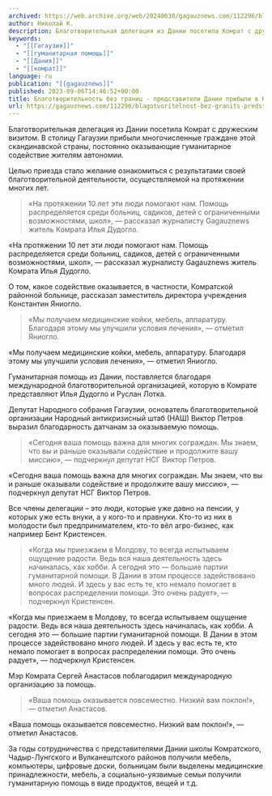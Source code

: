 ```yaml
---
archived: https://web.archive.org/web/20240630/gagauznews.com/112296/blagotvoritelnost-bez-granits-predstaviteli-danii-pribyli-v-komrat.html
author: Николай К.
description: Благотворительная делегация из Дании посетила Комрат с дружеским визитом. В столицу Гагаузии прибыли многочисленные граждане этой скандинавской страны, постоянно оказывающие гуманитарное содействие жителям автономии. Целью приезда стало желание ознакомиться с результатами своей благотворительной деятельности, осуществляемой на протяжении многих лет. «На протяжении 10 лет эти люди помогают нам. Помощь распределяется среди больниц, садиков, детей с ограниченными возможностями, школ», — рассказал журналисту Gagauznews житель Комрата Илья Дудогло. О том, какое содействие оказывается, в частности, Комратской районной больнице, рассказал заместитель директора учреждения Константин Яниогло. «Мы получаем медицинские койки, мебель, аппаратуру. Благодаря этому мы улучшили условия лечения», — отметил Яниогло. Гуманитарная помощь из Дании, […]
keywords:
  - "[[Гагаузия]]"
  - "[[гуманитарная помощь]]"
  - "[[Дания]]"
  - "[[комрат]]"
language: ru
publication: "[[gagauznews]]"
published: 2023-09-06T14:46:52+00:00
title: Благотворительность без границ - представители Дании прибыли в Комрат
url: https://gagauznews.com/112296/blagotvoritelnost-bez-granits-predstaviteli-danii-pribyli-v-komrat.html
---
```


Благотворительная делегация из Дании посетила Комрат с дружеским визитом. В столицу Гагаузии прибыли многочисленные граждане этой скандинавской страны, постоянно оказывающие гуманитарное содействие жителям автономии.

Целью приезда стало желание ознакомиться с результатами своей благотворительной деятельности, осуществляемой на протяжении многих лет.

> «На протяжении 10 лет эти люди помогают нам. Помощь распределяется среди больниц, садиков, детей с ограниченными возможностями, школ», — рассказал журналисту Gagauznews житель Комрата Илья Дудогло.

«На протяжении 10 лет эти люди помогают нам. Помощь распределяется среди больниц, садиков, детей с ограниченными возможностями, школ», — рассказал журналисту Gagauznews житель Комрата Илья Дудогло.

О том, какое содействие оказывается, в частности, Комратской районной больнице, рассказал заместитель директора учреждения Константин Яниогло.

> «Мы получаем медицинские койки, мебель, аппаратуру. Благодаря этому мы улучшили условия лечения», — отметил Яниогло.

«Мы получаем медицинские койки, мебель, аппаратуру. Благодаря этому мы улучшили условия лечения», — отметил Яниогло.

Гуманитарная помощь из Дании, поставляется благодаря международной благотворительной организацией, которую в Комрате представляют Илья Дудогло и Руслан Лотка.

Депутат Народного собрания Гагаузии, основатель благотворительной организации Народный антикризисный штаб (НАШ) Виктор Петров выразил благодарность датчанам за оказываемую помощь.

> «Сегодня ваша помощь важна для многих сограждан. Мы знаем, что вы и раньше оказывали содействие и продолжите вашу миссию», — подчеркнул депутат НСГ Виктор Петров.

«Сегодня ваша помощь важна для многих сограждан. Мы знаем, что вы и раньше оказывали содействие и продолжите вашу миссию», — подчеркнул депутат НСГ Виктор Петров.

Все члены делегации – это люди, которые уже давно на пенсии, у которых уже есть внуки, а у кого-то и правнуки. Кто-то из них в молодости был предпринимателем, кто-то вёл агро-бизнес, как например Бент Кристенсен.

> «Когда мы приезжаем в Молдову, то всегда испытываем ощущение радости. Ведь вся наша деятельность здесь начиналась, как хобби. А сегодня это — большие партии гуманитарной помощи. В Дании в этом процессе задействовано много людей. И здесь у вас есть те, кто немало помогает в вопросах распределении помощи. Это очень радует», — подчеркнул Кристенсен.

«Когда мы приезжаем в Молдову, то всегда испытываем ощущение радости. Ведь вся наша деятельность здесь начиналась, как хобби. А сегодня это — большие партии гуманитарной помощи. В Дании в этом процессе задействовано много людей. И здесь у вас есть те, кто немало помогает в вопросах распределении помощи. Это очень радует», — подчеркнул Кристенсен.

Мэр Комрата Сергей Анастасов поблагодарил международную организацию за помощь.

> «Ваша помощь оказывается повсеместно. Низкий вам поклон!», — отметил Анастасов.

«Ваша помощь оказывается повсеместно. Низкий вам поклон!», — отметил Анастасов.

За годы сотрудничества с представителями Дании школы Комратского, Чадыр-Лунгского и Вулканештского районов получили мебель, компьютеры, цифровые доски, больницам были выделены медицинские принадлежности, мебель, а социально-уязвимые семьи получили гуманитарную помощь в виде продуктов, вещей и т.д.